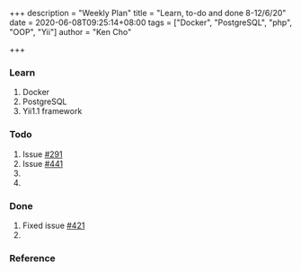 +++
description = "Weekly Plan"
title = "Learn, to-do and done 8-12/6/20"
date = 2020-06-08T09:25:14+08:00
tags = ["Docker", "PostgreSQL", "php", "OOP", "Yii"]
author = "Ken Cho"

+++

### Learn
1. Docker    
2. PostgreSQL
3. Yii1.1 framework

### Todo
1. Issue [#291](https://github.com/gigascience/gigadb-website/issues/291)
2. Issue [#441](https://github.com/gigascience/gigadb-website/issues/441)
3. 
4.

### Done
1. Fixed issue [#421](https://github.com/gigascience/gigadb-website/issues/421)
2. 


### Reference
